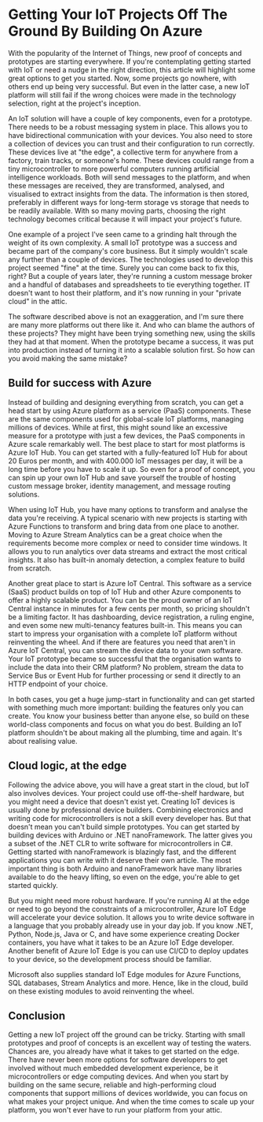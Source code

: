 # Getting Your IoT Projects Off The Ground By Building On Azure

With the popularity of the Internet of Things, new proof of concepts and
prototypes are starting everywhere. If you're contemplating getting
started with IoT or need a nudge in the right direction, this article
will highlight some great options to get you started. Now, some projects
go nowhere, with others end up being very successful. But even in the
latter case, a new IoT platform will still fail if the wrong choices
were made in the technology selection, right at the project\'s
inception.

An IoT solution will have a couple of key components, even for a
prototype. There needs to be a robust messaging system in place. This
allows you to have bidirectional communication with your devices. You
also need to store a collection of devices you can trust and their
configuration to run correctly. These devices live at "the edge", a
collective term for anywhere from a factory, train tracks, or someone's
home. These devices could range from a tiny microcontroller to more
powerful computers running artificial intelligence workloads. Both will
send messages to the platform, and when these messages are received,
they are transformed, analysed, and visualised to extract insights from
the data. The information is then stored, preferably in different ways
for long-term storage vs storage that needs to be readily available.
With so many moving parts, choosing the right technology becomes
critical because it will impact your project\'s future.

One example of a project I\'ve seen came to a grinding halt through the
weight of its own complexity. A small IoT prototype was a success and
became part of the company\'s core business. But it simply wouldn\'t
scale any further than a couple of devices. The technologies used to
develop this project seemed \"fine\" at the time. Surely you can come
back to fix this, right? But a couple of years later, they\'re running a
custom message broker and a handful of databases and spreadsheets to tie
everything together. IT doesn\'t want to host their platform, and it\'s
now running in your \"private cloud\" in the attic.

The software described above is not an exaggeration, and I\'m sure there
are many more platforms out there like it. And who can blame the authors
of these projects? They might have been trying something new, using the
skills they had at that moment. When the prototype became a success, it
was put into production instead of turning it into a scalable solution
first. So how can you avoid making the same mistake?

## Build for success with Azure

Instead of building and designing everything from scratch, you can get a
head start by using Azure platform as a service (PaaS) components. These
are the same components used for global-scale IoT platforms, managing
millions of devices. While at first, this might sound like an excessive
measure for a prototype with just a few devices, the PaaS components in
Azure scale remarkably well. The best place to start for most platforms
is Azure IoT Hub. You can get started with a fully-featured IoT Hub for
about 20 Euros per month, and with 400.000 IoT messages per day, it will
be a long time before you have to scale it up. So even for a proof of
concept, you can spin up your own IoT Hub and save yourself the trouble
of hosting custom message broker, identity management, and message
routing solutions.

When using IoT Hub, you have many options to transform and analyse the
data you're receiving. A typical scenario with new projects is starting
with Azure Functions to transform and bring data from one place to
another. Moving to Azure Stream Analytics can be a great choice when the
requirements become more complex or need to consider time windows. It
allows you to run analytics over data streams and extract the most
critical insights. It also has built-in anomaly detection, a complex
feature to build from scratch.

Another great place to start is Azure IoT Central. This software as a
service (SaaS) product builds on top of IoT Hub and other Azure
components to offer a highly scalable product. You can be the proud
owner of an IoT Central instance in minutes for a few cents per month,
so pricing shouldn\'t be a limiting factor. It has dashboarding, device
registration, a ruling engine, and even some new multi-tenancy features
built-in. This means you can start to impress your organisation with a
complete IoT platform without reinventing the wheel. And if there are
features you need that aren\'t in Azure IoT Central, you can stream the
device data to your own software. Your IoT prototype became so
successful that the organisation wants to include the data into their
CRM platform? No problem, stream the data to Service Bus or Event Hub
for further processing or send it directly to an HTTP endpoint of your
choice.

In both cases, you get a huge jump-start in functionality and can get
started with something much more important: building the features only
you can create. You know your business better than anyone else, so build
on these world-class components and focus on what you do best. Building
an IoT platform shouldn't be about making all the plumbing, time and
again. It's about realising value.

## Cloud logic, at the edge

Following the advice above, you will have a great start in the cloud,
but IoT also involves devices. Your project could use off-the-shelf
hardware, but you might need a device that doesn\'t exist yet. Creating
IoT devices is usually done by professional device builders. Combining
electronics and writing code for microcontrollers is not a skill every
developer has. But that doesn\'t mean you can\'t build simple
prototypes. You can get started by building devices with Arduino or .NET
nanoFramework. The latter gives you a subset of the .NET CLR to write
software for microcontrollers in C#. Getting started with nanoFramework
is blazingly fast, and the different applications you can write with it
deserve their own article. The most important thing is both Arduino and
nanoFramework have many libraries available to do the heavy lifting, so
even on the edge, you're able to get started quickly.

But you might need more robust hardware. If you're running AI at the
edge or need to go beyond the constraints of a microcontroller, Azure
IoT Edge will accelerate your device solution. It allows you to write
device software in a language that you probably already use in your day
job. If you know .NET, Python, Node.js, Java or C, and have some
experience creating Docker containers, you have what it takes to be an
Azure IoT Edge developer. Another benefit of Azure IoT Edge is you can
use CI/CD to deploy updates to your device, so the development process
should be familiar.

Microsoft also supplies standard IoT Edge modules for Azure Functions,
SQL databases, Stream Analytics and more. Hence, like in the cloud,
build on these existing modules to avoid reinventing the wheel.

## Conclusion

Getting a new IoT project off the ground can be tricky. Starting with
small prototypes and proof of concepts is an excellent way of testing
the waters. Chances are, you already have what it takes to get started
on the edge. There have never been more options for software developers
to get involved without much embedded development experience, be it
microcontrollers or edge computing devices. And when you start by
building on the same secure, reliable and high-performing cloud
components that support millions of devices worldwide, you can focus on
what makes your project unique. And when the time comes to scale up your
platform, you won't ever have to run your platform from your attic.
